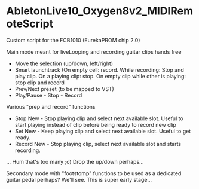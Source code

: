 # AbletonLive10_Oxygen8v2_MIDIRemoteScript
 Custom script for the FCB1010 (EurekaPROM chip 2.0)

Main mode meant for liveLooping and recording guitar clips hands free
- Move the selection (up/down, left/right)
- Smart launchtrack (On empty cell: record. While recording: Stop and play clip. On a playing clip: stop. On empty clip while other is playing: stop clip and record
- Prev/Next preset (to be mapped to VST)
- Play/Pause - Stop - Record

Various "prep and record" functions
- Stop New - Stop playing clip and select next available slot. Useful to start playing instead of clip before being ready to record new clip
- Set New - Keep playing clip and select next available slot. Useful to get ready.
- Record New - Stop playing clip, select next available slot and starts recording. 

... Hum that's too many ;o) Drop the up/down perhaps...


Secondary mode with "footstomp" functions to be used as a dedicated guitar pedal perhaps?
We'll see. This is super early stage...
